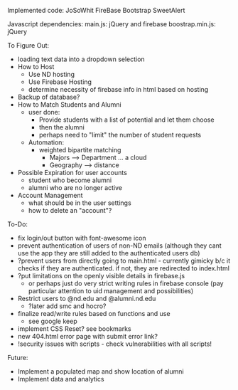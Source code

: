 Implemented code:
    JoSoWhit
    FireBase
    Bootstrap
    SweetAlert

Javascript dependencies:
    main.js: jQuery and firebase
    boostrap.min.js: jQuery

To Figure Out:
 - loading text data into a dropdown selection
 - How to Host
    - Use ND hosting
    - Use Firebase Hosting
    - determine necessity of firebase info in html based on hosting
 - Backup of database?
 - How to Match Students and Alumni
    - user done:
        - Provide students with a list of potential and let them choose
        - then the alumni
        - perhaps need to "limit" the number of student requests
    - Automation:
        - weighted bipartite matching
            - Majors --> Department ... a cloud
            - Geography --> distance
 - Possible Expiration for user accounts
    - student who become alumni
    - alumni who are no longer active
 - Account Management
    - what should be in the user settings
    - how to delete an "account"?

To-Do:
 - fix login/out button with font-awesome icon
 - prevent authentication of users of non-ND emails (although they cant use the app they are still added to the authenticated users db)
 - ?prevent users from directly going to main.html - currently gimicky b/c it checks if they are authenticated. if not, they are redirected to index.html
 - ?put limitations on the openly visible details in firebase.js
 	- or perhaps just do very strict writing rules in firebase console (pay particular attention to uid management and possibilities)
 - Restrict users to @nd.edu and @alumni.nd.edu
    - ?later add smc and hocro?
 - finalize read/write rules based on functions and use
    - see google keep
 - implement CSS Reset? see bookmarks
 - new 404.html error page with submit error link?
 - !security issues with scripts - check vulnerabilities with all scripts!

Future:
 - Implement a populated map and show location of alumni
 - Implement data and analytics
